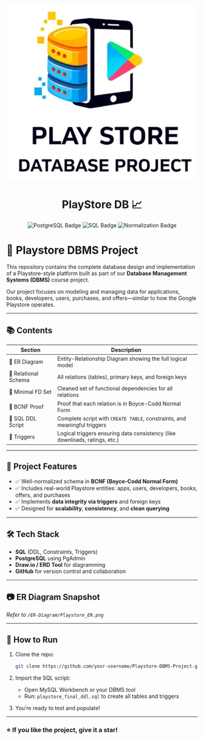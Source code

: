 <p align="center">
  <img src="Logo.png" alt="PlayStore DB" width="500"> </p>

<h1 align="center">PlayStore DB 📈</h1>

<p align="center">
  <img src="https://img.shields.io/badge/Database-PostgreSQL-336791?style=for-the-badge&logo=postgresql" alt="PostgreSQL Badge">
  <img src="https://img.shields.io/badge/Language-SQL-4285F4?style=for-the-badge&logo=mysql" alt="SQL Badge">
  <img src="https://img.shields.io/badge/Normalization-BCNF%2F3NF-FFC107?style=for-the-badge" alt="Normalization Badge">
</p>


# 📱 Playstore DBMS Project

This repository contains the complete database design and implementation of a Playstore-style platform built as part of our **Database Management Systems (DBMS)** course project.

Our project focuses on modeling and managing data for applications, books, developers, users, purchases, and offers—similar to how the Google Playstore operates.

---

## 📚 Contents

| Section                     | Description                                                                 |
|----------------------------|-----------------------------------------------------------------------------|
| 🔸 ER Diagram               | Entity-Relationship Diagram showing the full logical model                  |
| 🔸 Relational Schema        | All relations (tables), primary keys, and foreign keys                      |
| 🔸 Minimal FD Set           | Cleaned set of functional dependencies for all relations                    |
| 🔸 BCNF Proof               | Proof that each relation is in Boyce-Codd Normal Form                       |
| 🔸 SQL DDL Script           | Complete script with `CREATE TABLE`, constraints, and meaningful triggers   |
| 🔸 Triggers                 | Logical triggers ensuring data consistency (like downloads, ratings, etc.) |

---

## 📌 Project Features

- ✅ Well-normalized schema in **BCNF (Boyce-Codd Normal Form)**
- ✅ Includes real-world Playstore entities: apps, users, developers, books, offers, and purchases
- ✅ Implements **data integrity via triggers** and foreign keys
- ✅ Designed for **scalability**, **consistency**, and **clean querying**

---

## 🛠️ Tech Stack

- **SQL** (DDL, Constraints, Triggers)
- **PostgreSQL** using PgAdmin
- **Draw.io / ERD Tool** for diagramming
- **GitHub** for version control and collaboration

---

## 📷 ER Diagram Snapshot

_Refer to `/ER-Diagram/Playstore_ER.png`_

---

## 📝 How to Run

1. Clone the repo:
   ```bash
   git clone https://github.com/your-username/Playstore-DBMS-Project.git
   ```

2. Import the SQL script:
   - Open MySQL Workbench or your DBMS tool
   - Run: `playstore_final_ddl.sql` to create all tables and triggers

3. You’re ready to test and populate!


---

### ⭐ If you like the project, give it a star!

